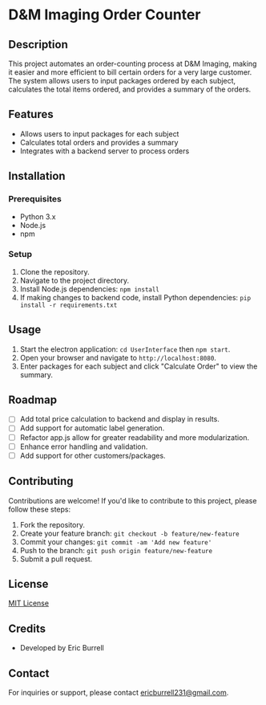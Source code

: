 # D&M Imaging Order Counter

## Description

This project automates an order-counting process at D&M Imaging, making it easier and more efficient to bill certain orders for a very large customer. The system allows users to input packages ordered by each subject, calculates the total items ordered, and provides a summary of the orders.

## Features

- Allows users to input packages for each subject
- Calculates total orders and provides a summary
- Integrates with a backend server to process orders

## Installation

### Prerequisites

- Python 3.x
- Node.js
- npm

### Setup

1. Clone the repository.
2. Navigate to the project directory.
3. Install Node.js dependencies: `npm install`
4. If making changes to backend code, install Python dependencies: `pip install -r requirements.txt`

## Usage

1. Start the electron application: `cd UserInterface` then `npm start`.
2. Open your browser and navigate to `http://localhost:8080`.
3. Enter packages for each subject and click "Calculate Order" to view the summary.

## Roadmap

- [ ] Add total price calculation to backend and display in results.
- [ ] Add support for automatic label generation.
- [ ] Refactor app.js allow for greater readability and more modularization.
- [ ] Enhance error handling and validation.
- [ ] Add support for other customers/packages.

## Contributing

Contributions are welcome! If you'd like to contribute to this project, please follow these steps:

1. Fork the repository.
2. Create your feature branch: `git checkout -b feature/new-feature`
3. Commit your changes: `git commit -am 'Add new feature'`
4. Push to the branch: `git push origin feature/new-feature`
5. Submit a pull request.

## License

[MIT License](LICENSE)

## Credits

- Developed by Eric Burrell

## Contact

For inquiries or support, please contact ericburrell231@gmail.com.
